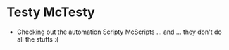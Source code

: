 # Testy McTesty

* Checking out the automation Scripty McScripts
... and ... they don't do all the stuffs :(
